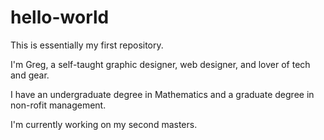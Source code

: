 # hello-world
This is essentially my first repository.

I'm Greg, a self-taught graphic designer, web designer, and lover of tech and gear.

I have an undergraduate degree in Mathematics and a graduate degree in non-rofit management.

I'm currently working on my second masters.